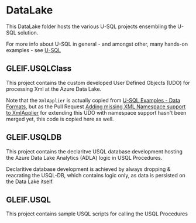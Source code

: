﻿# DataLake

This DataLake folder hosts the various U-SQL projects ensembling the U-SQL solution.

For more info about U-SQL in general - and amongst other, many hands-on examples - see [U-SQL](https://github.com/Azure/usql)

## GLEIF.USQLClass

This project contains the custom developed User Defined Objects (UDO) for processing Xml at the Azure Data Lake.

Note that the `XmlApplier` is actually copied from [U-SQL Examples - Data Formats](https://github.com/Azure/usql/tree/master/Examples/DataFormats), but as the Pull Request [Adding missing XML Namespace support to XmlApplier](https://github.com/Azure/usql/pull/145) for  extending this UDO with namespace support hasn't been merged yet, this code is copied here as well.

## GLEIF.USQLDB

This project contains the declaritve USQL database development hosting the Azure Data Lake Analytics (ADLA) logic in USQL Procedures. 

Declaritive database development is achieved by always dropping & reacrating the USQL-DB, which contains logic only, as data is persisted on the Data Lake itself.

## GLEIF.USQL

This project contains sample USQL scripts for calling the USQL Procedures
